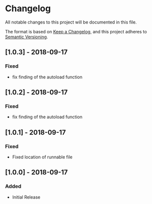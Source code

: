 # Changelog
All notable changes to this project will be documented in this file.

The format is based on [Keep a Changelog](https://keepachangelog.com/en/1.0.0/),
and this project adheres to [Semantic Versioning](https://semver.org/spec/v2.0.0.html).


## [1.0.3] - 2018-09-17
### Fixed
- fix finding of the autoload function

## [1.0.2] - 2018-09-17
### Fixed
- fix finding of the autoload function

## [1.0.1] - 2018-09-17
### Fixed
- Fixed location of runnable file

## [1.0.0] - 2018-09-17
### Added
- Initial Release